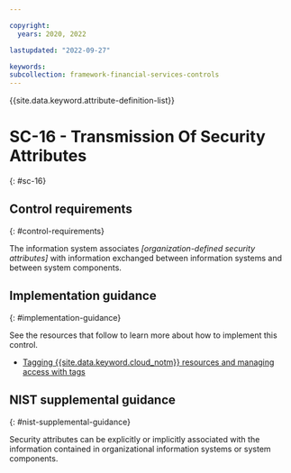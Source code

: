 ```yaml
---

copyright:
  years: 2020, 2022

lastupdated: "2022-09-27"

keywords: 
subcollection: framework-financial-services-controls
---
```


{{site.data.keyword.attribute-definition-list}}

         
# SC-16 - Transmission Of Security Attributes
{: #sc-16}

## Control requirements
{: #control-requirements}

The information system associates _[organization-defined security attributes]_ with information exchanged between information systems and between system components.

## Implementation guidance
{: #implementation-guidance}

See the resources that follow to learn more about how to implement this control.

- [Tagging {{site.data.keyword.cloud_notm}} resources and managing access with tags](/docs/framework-financial-services?topic=framework-financial-services-shared-tagging-resources)

## NIST supplemental guidance
{: #nist-supplemental-guidance}

Security attributes can be explicitly or implicitly associated with the information contained in organizational information systems or system components.



